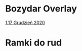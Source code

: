 # Bozydar Overlay
<a href="https://github.com/WujekBozydar/Resource_Packs/raw/master/%C2%A7bOverlay%20Grafa%20%C2%A7a1.8%20%C2%A7fSierpie%C5%84%202020.zip">1.17 Grudzień 2020</a>
# Ramki do rud
